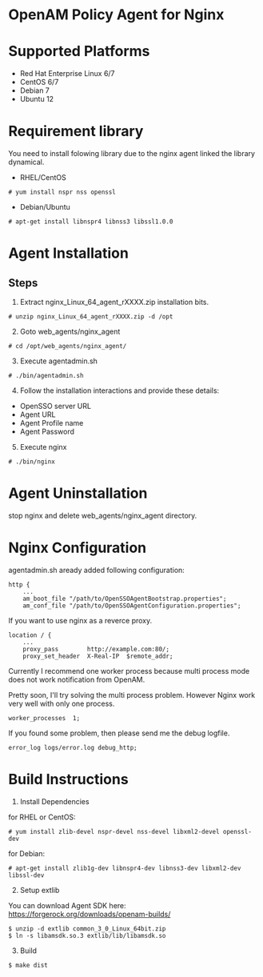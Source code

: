 OpenAM Policy Agent for Nginx
=============================

# Supported Platforms

 - Red Hat Enterprise Linux 6/7
 - CentOS 6/7
 - Debian 7
 - Ubuntu 12

# Requirement library

You need to install folowing library due to the nginx agent linked the
library dynamical.

 * RHEL/CentOS

~~~
# yum install nspr nss openssl
~~~

 * Debian/Ubuntu

~~~
# apt-get install libnspr4 libnss3 libssl1.0.0
~~~

# Agent Installation

## Steps

 1. Extract nginx_Linux_64_agent_rXXXX.zip installation bits.

 ~~~
 # unzip nginx_Linux_64_agent_rXXXX.zip -d /opt
 ~~~

 2. Goto web_agents/nginx_agent

 ~~~
 # cd /opt/web_agents/nginx_agent/
 ~~~

 3. Execute agentadmin.sh

 ~~~
 # ./bin/agentadmin.sh
 ~~~

 4. Follow the installation interactions and provide these details:

  - OpenSSO server URL
  - Agent URL
  - Agent Profile name
  - Agent Password

 5. Execute nginx
 ~~~
 # ./bin/nginx
 ~~~

# Agent Uninstallation

stop nginx and delete web_agents/nginx_agent directory.

# Nginx Configuration

agentadmin.sh aready added following configuration:

    http {
        ...
        am_boot_file "/path/to/OpenSSOAgentBootstrap.properties";
        am_conf_file "/path/to/OpenSSOAgentConfiguration.properties";

If you want to use nginx as a reverce proxy.

    location / {
        ...
        proxy_pass        http://example.com:80/;
        proxy_set_header  X-Real-IP  $remote_addr;

Currently I recommend one worker process because multi process mode
does not work notification from OpenAM.

Pretty soon, I'll try solving the multi process problem. However Nginx
work very well with only one process.

    worker_processes  1;

If you found some problem, then please send me the debug logfile.

    error_log logs/error.log debug_http;


# Build Instructions

1. Install Dependencies

 for RHEL or CentOS:

 ~~~
 # yum install zlib-devel nspr-devel nss-devel libxml2-devel openssl-dev
 ~~~

 for Debian:

 ~~~
 # apt-get install zlib1g-dev libnspr4-dev libnss3-dev libxml2-dev libssl-dev
 ~~~

2. Setup extlib

 You can download Agent SDK here:
 https://forgerock.org/downloads/openam-builds/

 ~~~
 $ unzip -d extlib common_3_0_Linux_64bit.zip
 $ ln -s libamsdk.so.3 extlib/lib/libamsdk.so
 ~~~

3. Build

 ~~~
 $ make dist
 ~~~

